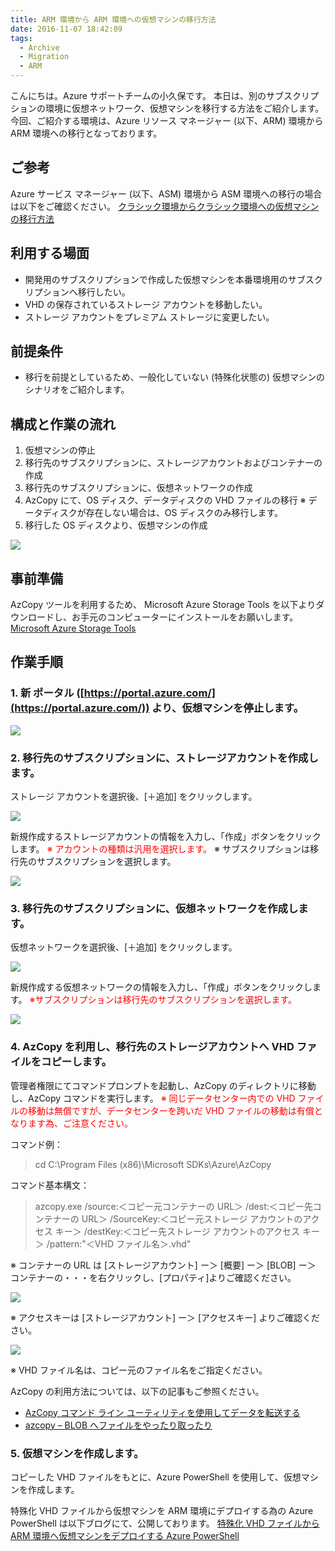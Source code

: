 ```yaml
---
title: ARM 環境から ARM 環境への仮想マシンの移行方法
date: 2016-11-07 18:42:09
tags:
  - Archive
  - Migration
  - ARM
---
```


こんにちは。Azure サポートチームの小久保です。
本日は、別のサブスクリプションの環境に仮想ネットワーク、仮想マシンを移行する方法をご紹介します。
今回、ご紹介する環境は、Azure リソース マネージャー (以下、ARM) 環境から ARM 環境への移行となっております。

## ご参考
Azure サービス マネージャー (以下、ASM) 環境から ASM 環境への移行の場合は以下をご確認ください。
[クラシック環境からクラシック環境への仮想マシンの移行方法](http://blogs.technet.microsoft.com/jpaztech/2016/07/11/migration_classic_to_classic/)

## 利用する場面
- 開発用のサブスクリプションで作成した仮想マシンを本番環境用のサブスクリプションへ移行したい。
- VHD の保存されているストレージ アカウントを移動したい。
- ストレージ アカウントをプレミアム ストレージに変更したい。

## 前提条件
- 移行を前提としているため、一般化していない (特殊化状態の) 仮想マシンのシナリオをご紹介します。

## 構成と作業の流れ
1. 仮想マシンの停止
1. 移行先のサブスクリプションに、ストレージアカウントおよびコンテナーの作成
1. 移行先のサブスクリプションに、仮想ネットワークの作成
1. AzCopy にて、OS ディスク、データディスクの VHD ファイルの移行
※ データディスクが存在しない場合は、OS ディスクのみ移行します。
1. 移行した OS ディスクより、仮想マシンの作成

![](./migration_arm_to_arm/Constitution3.png)

## 事前準備
AzCopy ツールを利用するため、 Microsoft Azure Storage Tools を以下よりダウンロードし、お手元のコンピューターにインストールをお願いします。
[Microsoft Azure Storage Tools](https://aka.ms/downloadazcopy)

## 作業手順
### 1. 新 ポータル ([https://portal.azure.com/](https://portal.azure.com/)) より、仮想マシンを停止します。
![](./migration_arm_to_arm/stopvm.png)

### 2. 移行先のサブスクリプションに、ストレージアカウントを作成します。
ストレージ アカウントを選択後、[＋追加] をクリックします。

![](./migration_arm_to_arm/addstorage.png)

新規作成するストレージアカウントの情報を入力し、「作成」ボタンをクリックします。
<span style="color:red;">※ アカウントの種類は汎用を選択します。</span>
※ サブスクリプションは移行先のサブスクリプションを選択します。

![](./migration_arm_to_arm/addstorageproperty2.png)

### 3. 移行先のサブスクリプションに、仮想ネットワークを作成します。
仮想ネットワークを選択後、[＋追加] をクリックします。

![](./migration_arm_to_arm/addvnet.png)

新規作成する仮想ネットワークの情報を入力し、「作成」ボタンをクリックします。
<span style="color:red;">※サブスクリプションは移行先のサブスクリプションを選択します。</span>

![](./migration_arm_to_arm/addvnetproperty2.png)

### 4. AzCopy を利用し、移行先のストレージアカウントへ VHD ファイルをコピーします。
管理者権限にてコマンドプロンプトを起動し、AzCopy のディレクトリに移動し、AzCopy コマンドを実行します。
<span style="color:red;">※ 同じデータセンター内での VHD ファイルの移動は無償ですが、データセンターを跨いだ VHD ファイルの移動は有償となります為、ご注意ください。</span>

コマンド例：
> cd C:\Program Files (x86)\Microsoft SDKs\Azure\AzCopy

コマンド基本構文：
> azcopy.exe /source:＜コピー元コンテナーの URL＞ /dest:＜コピー先コンテナーの URL＞ /SourceKey:＜コピー元ストレージ アカウントのアクセス キー＞ /destKey:＜コピー先ストレージ アカウントのアクセス キー＞ /pattern:"＜VHD ファイル名＞.vhd"

※ コンテナーの URL は [ストレージアカウント] ー＞ [概要] ー＞ [BLOB] ー＞ コンテナーの・・・を右クリックし、[プロパティ]よりご確認ください。

![](./migration_arm_to_arm/VHD_URL2.png)

※ アクセスキーは [ストレージアカウント] ー＞ [アクセスキー] よりご確認ください。

![](./migration_arm_to_arm/accesskeynew.png)

※ VHD ファイル名は、コピー元のファイル名をご指定ください。

AzCopy の利用方法については、以下の記事もご参照ください。
- [AzCopy コマンド ライン ユーティリティを使用してデータを転送する](https://azure.microsoft.com/ja-jp/documentation/articles/storage-use-azcopy/)
- [azcopy – BLOB へファイルをやったり取ったり](http://blogs.technet.com/b/ksasaki/archive/2012/11/09/azcopy-blob.aspx)

### 5. 仮想マシンを作成します。
コピーした VHD ファイルをもとに、Azure PowerShell を使用して、仮想マシンを作成します。


特殊化 VHD ファイルから仮想マシンを ARM 環境にデプロイする為の Azure PowerShell は以下ブログにて、公開しております。
[特殊化 VHD ファイルから ARM 環境へ仮想マシンをデプロイする Azure PowerShell](https://blogs.technet.microsoft.com/jpaztech/2017/05/24/deployfromspecializedvhd-powershell/)

